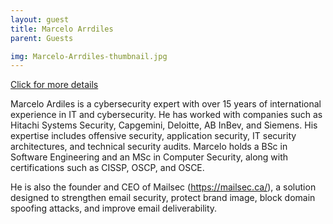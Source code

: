```yaml
---
layout: guest
title: Marcelo Arrdiles
parent: Guests

img: Marcelo-Arrdiles-thumbnail.jpg
---
```




<div class="badge-base LI-profile-badge" data-locale="en_US" data-size="medium" data-theme="light" data-type="VERTICAL" data-vanity="marcelo-ardiles-cybersecurity" data-version="v1"><a class="badge-base__link LI-simple-link" href="https://www.linkedin.com/in/marcelo-ardiles-cybersecurity?trk=profile-badge">Click for more details</a></div>


Marcelo Ardiles is a cybersecurity expert with over 15 years of international experience in IT and cybersecurity. He has worked with companies such as Hitachi Systems Security, Capgemini, Deloitte, AB InBev, and Siemens. His expertise includes offensive security, application security, IT security architectures, and technical security audits. Marcelo holds a BSc in Software Engineering and an MSc in Computer Security, along with certifications such as CISSP, OSCP, and OSCE.

He is also the founder and CEO of Mailsec (https://mailsec.ca/), a solution designed to strengthen email security, protect brand image, block domain spoofing attacks, and improve email deliverability.


